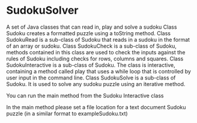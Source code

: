 # SudokuSolver
A set of Java classes that can read in, play and solve a sudoku
Class Sudoku creates a formatted puzzle using a toString method.
Class SudokuRead is a sub-class of Sudoku that reads in a sudoku in the format of an array or sudoku.
Class SudokuCheck is a sub-class of Sudoku, methods contained in this class are used to check the inputs against the rules of Sudoku including checks for rows, columns and squares.
Class SudokuInteractive is a sub-class of Sudoku. The class is interactive, containing a method called play that uses a while loop that is controlled by user input in the command line.
Class SudokuSolve is a sub-class of Sudoku. It is used to solve any sudoku puzzle using an iterative method.

You can run the main method from the Sudoku Interactive class

In the main method please set a file location for a text document Sudoku puzzle (in a similar format to exampleSudoku.txt)
